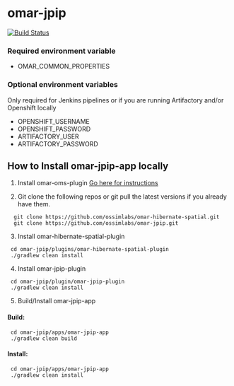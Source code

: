 # omar-jpip

[![Build Status](https://jenkins.radiantbluecloud.com/buildStatus/icon?job=omar-jpip-dev)]()

### Required environment variable
- OMAR_COMMON_PROPERTIES

### Optional environment variables
Only required for Jenkins pipelines or if you are running Artifactory and/or Openshift locally

- OPENSHIFT_USERNAME
- OPENSHIFT_PASSWORD
- ARTIFACTORY_USER
- ARTIFACTORY_PASSWORD

## How to Install omar-jpip-app locally

1. Install omar-oms-plugin [Go here for instructions](https://github.com/ossimlabs/omar-oms)

2. Git clone the following repos or git pull the latest versions if you already have them.
```
  git clone https://github.com/ossimlabs/omar-hibernate-spatial.git
  git clone https://github.com/ossimlabs/omar-jpip.git
```

3. Install omar-hibernate-spatial-plugin
```
 cd omar-jpip/plugins/omar-hibernate-spatial-plugin
 ./gradlew clean install
```

4. Install omar-jpip-plugin
```
 cd omar-jpip/plugin/omar-jpip-plugin
 ./gradlew clean install
```

5. Build/Install omar-jpip-app
#### Build:
```
 cd omar-jpip/apps/omar-jpip-app
 ./gradlew clean build
 ```
#### Install:
```
 cd omar-jpip/apps/omar-jpip-app
 ./gradlew clean install
```
